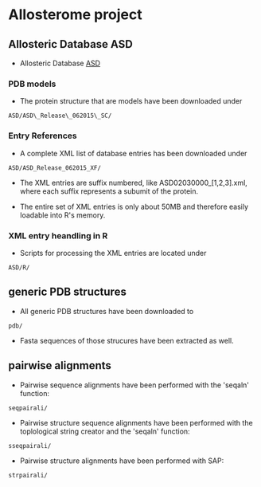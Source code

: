# Allosterome project

## Allosteric Database ASD
- Allosteric Database [ASD](http://mdl.shsmu.edu.cn/ASD/)

### PDB models
- The protein structure that are models have been downloaded under
```
ASD/ASD\_Release\_062015\_SC/
```

### Entry References
- A complete XML list of database entries has been downloaded under
```
ASD/ASD_Release_062015_XF/
```

- The XML entries are suffix numbered, like ASD02030000\_[1,2,3].xml,
where each suffix represents a subumit of the protein.

- The entire set of XML entries is only about 50MB and therefore easily
loadable into R's memory.

### XML entry heandling in R
- Scripts for processing the XML entries are located under
```
ASD/R/
```

## generic PDB structures
- All generic PDB structures have been downloaded to
```
pdb/
```

- Fasta sequences of those strucures have been extracted as well.

## pairwise alignments
- Pairwise sequence alignments have been performed with the 'seqaln' function:
```
seqpairali/
```

- Pairwise structure sequence alignments have been performed with the
   toplological string creator and the 'seqaln' function:
```
sseqpairali/
```

- Pairwise structure alignments have been performed with SAP:
```
strpairali/
```


